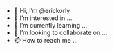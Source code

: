 - 👋 Hi, I’m @erickorly
- 👀 I’m interested in ...
- 🌱 I’m currently learning ...
- 💞️ I’m looking to collaborate on ...
- 📫 How to reach me ...

<!---
erickorly/erickorly is a ✨ special ✨ repository because its `README.md` (this file) appears on your GitHub profile.
You can click the Preview link to take a look at your changes.
--->
